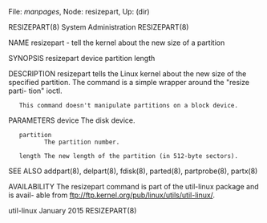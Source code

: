 File: *manpages*,  Node: resizepart,  Up: (dir)

RESIZEPART(8)                System Administration               RESIZEPART(8)



NAME
       resizepart - tell the kernel about the new size of a partition

SYNOPSIS
       resizepart device partition length

DESCRIPTION
       resizepart  tells  the Linux kernel about the new size of the specified
       partition.  The command is a simple wrapper around the  "resize  parti-
       tion" ioctl.

       This command doesn't manipulate partitions on a block device.


PARAMETERS
       device The disk device.

       partition
              The partition number.

       length The new length of the partition (in 512-byte sectors).


SEE ALSO
       addpart(8), delpart(8), fdisk(8), parted(8), partprobe(8), partx(8)

AVAILABILITY
       The  resizepart command is part of the util-linux package and is avail-
       able from ftp://ftp.kernel.org/pub/linux/utils/util-linux/.



util-linux                       January 2015                    RESIZEPART(8)
